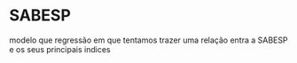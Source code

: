 # SABESP
modelo que regressão em que tentamos trazer uma relação entra a SABESP e os seus principais indices
